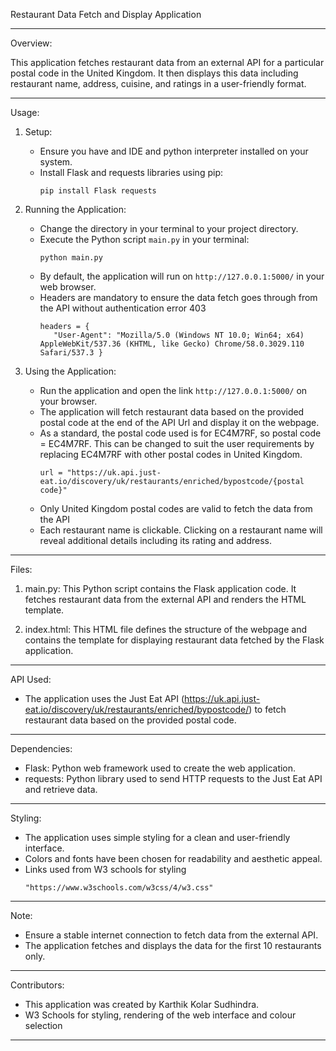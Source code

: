 Restaurant Data Fetch and Display Application

---

Overview:

This application fetches restaurant data from an external API for a particular postal code in the United Kingdom. It then displays this data including restaurant name, address, cuisine, and ratings in a user-friendly format.

---

Usage:

1. Setup:
   - Ensure you have and IDE and python interpreter installed on your system.
   - Install Flask and requests libraries using pip:
     ```
     pip install Flask requests
     ```

2. Running the Application:
   - Change the directory in your terminal to your project directory. 
   - Execute the Python script `main.py` in your terminal:
     ```
     python main.py
     ```
   - By default, the application will run on `http://127.0.0.1:5000/` in your web browser.
   - Headers are mandatory to ensure the data fetch goes through from the API without authentication error 403
     ``` 
     headers = {
        "User-Agent": "Mozilla/5.0 (Windows NT 10.0; Win64; x64) AppleWebKit/537.36 (KHTML, like Gecko) Chrome/58.0.3029.110 Safari/537.3 }
     ```
3. Using the Application:
   - Run the application and open the link `http://127.0.0.1:5000/` on your browser.
   - The application will fetch restaurant data based on the provided postal code at the end of the API Url and display it on the webpage.
   - As a standard, the postal code used is for EC4M7RF, so postal code = EC4M7RF. This can be changed to suit the user requirements by replacing EC4M7RF with other postal codes in United Kingdom.
     ```
     url = "https://uk.api.just-eat.io/discovery/uk/restaurants/enriched/bypostcode/{postal code}"
     ```
   - Only United Kingdom postal codes are valid to fetch the data from the API
   - Each restaurant name is clickable. Clicking on a restaurant name will reveal additional details including its rating and address.

---

Files:

1. main.py: This Python script contains the Flask application code. It fetches restaurant data from the external API and renders the HTML template.

2. index.html: This HTML file defines the structure of the webpage and contains the template for displaying restaurant data fetched by the Flask application.

---

API Used:

- The application uses the Just Eat API (https://uk.api.just-eat.io/discovery/uk/restaurants/enriched/bypostcode/) to fetch restaurant data based on the provided postal code.

---

Dependencies:

- Flask: Python web framework used to create the web application.
- requests: Python library used to send HTTP requests to the Just Eat API and retrieve data.

---

Styling:

- The application uses simple styling for a clean and user-friendly interface.
- Colors and fonts have been chosen for readability and aesthetic appeal.
- Links used from W3 schools for styling
  ```
  "https://www.w3schools.com/w3css/4/w3.css"
  ```
---

Note:

- Ensure a stable internet connection to fetch data from the external API.
- The application fetches and displays the data for the first 10 restaurants only.

---

Contributors:

- This application was created by Karthik Kolar Sudhindra.
- W3 Schools for styling, rendering of the web interface and colour selection

---
